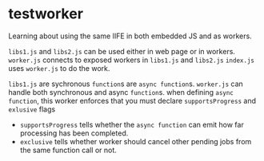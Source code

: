 # testworker
Learning about using the same IIFE in both embedded JS and as workers.

`libs1.js` and `libs2.js` can be used either in web page or in workers.
`worker.js` connects to exposed workers in `libs1.js` and `libs2.js`
`index.js` uses `worker.js` to do the work.

`libs1.js` are sychronous `function`s are `async function`s.
`worker.js` can handle both synchronous and async `function`s.
when defining `async function`, this worker enforces that you must declare `supportsProgress` and `exlusive` flags
- `supportsProgress` tells whether the `async function` can emit how far processing has been completed.
- `exclusive` tells whether worker should cancel other pending jobs from the same function call or not.
